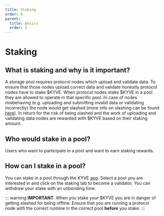 ```yaml
---
title: Staking
order: 6
parent:
  title: Basics
  order: 2
---
```


# Staking

## What is staking and why is it important?

A storage pool requires protocol nodes which upload and validate data. To ensure that those nodes upload correct data
and validate honestly protocol nodes have to stake $KYVE. When protocol nodes stake $KYVE in a pool they are allowed to operate in that specific pool. In case of nodes misbehaving (e.g. uploading and submitting invalid data or validating incorrectly) the node would get slashed (more info on slashing can be found [here](/basics/slashing.md)). In return for the risk of being slashed and the work of uploading and validating data nodes are rewarded with $KYVE based on their staking amount.

## Who would stake in a pool?

Users who want to participate in a pool and want to earn staking rewards.

## How can I stake in a pool?

You can stake in a pool through the KYVE [app](https://app.kyve.network). Select a pool you are interested in and click on the staking tab to become a validator. You can withdraw your stake with an unbonding time.

::: warning
**IMPORTANT**: When you stake your $KYVE you are in danger of getting slashed for being offline. Ensure that you are running a protocol node with the correct runtime in the correct pool **before** you stake.
:::
